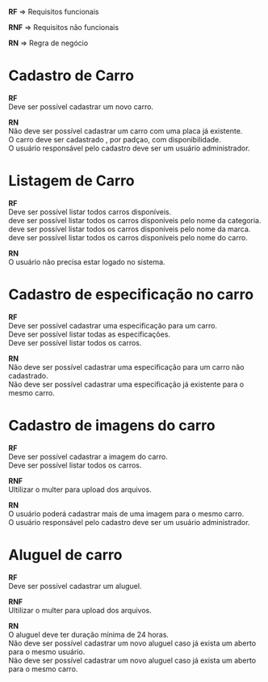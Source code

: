 **RF** => Requisitos funcionais

**RNF** => Requisitos não funcionais 

**RN** => Regra de negócio

# Cadastro de Carro

**RF** <br>
Deve ser possível cadastrar um novo carro.<br>

**RN** <br>
Não deve ser possível cadastrar um carro com uma placa já existente.<br>
O carro deve ser cadastrado , por padçao, com disponibilidade.<br>
O usuário responsável pelo cadastro deve ser um usuário administrador.<br>


# Listagem de Carro

**RF** <br>
Deve ser possível listar todos carros disponíveis.<br>
deve ser possível listar todos os carros disponíveis pelo nome da categoria.<br>
deve ser possível listar todos os carros disponíveis pelo nome da marca.<br>
deve ser possível listar todos os carros disponíveis pelo nome do carro.<br>

**RN** <br>
O usuário não precisa estar logado no sistema.<br>


# Cadastro de especificação no carro

**RF** <br>
Deve ser possível cadastrar uma especificação para um carro.<br>
Deve ser possível listar todas as especificações.<br>
Deve ser possível listar todos os carros.<br>

**RN** <br>
Não deve ser possível cadastrar uma especificação para um carro não cadastrado.<br>
Não deve ser possível cadastrar uma especificação já existente para o mesmo carro.<br>


# Cadastro de imagens do carro

**RF** <br>
Deve ser possível cadastrar a imagem do carro.<br>
Deve ser possível listar todos os carros.<br>

**RNF** <br>
Ultilizar o multer para upload dos arquivos.<br>

**RN** <br>
O usuário poderá cadastrar mais de uma imagem para o mesmo carro.<br>
O usuário responsável pelo cadastro deve ser um usuário administrador.<br>


# Aluguel de carro

**RF** <br>
Deve ser possível cadastrar um aluguel.<br>

**RNF** <br>
Ultilizar o multer para upload dos arquivos.<br>


**RN** <br>
O aluguel deve ter duração mínima de 24 horas.<br>
Não deve ser possível cadastrar um novo aluguel caso já exista um aberto para o mesmo usuário.<br>
Não deve ser possível cadastrar um novo aluguel caso já exista um aberto para o mesmo carro.<br>

